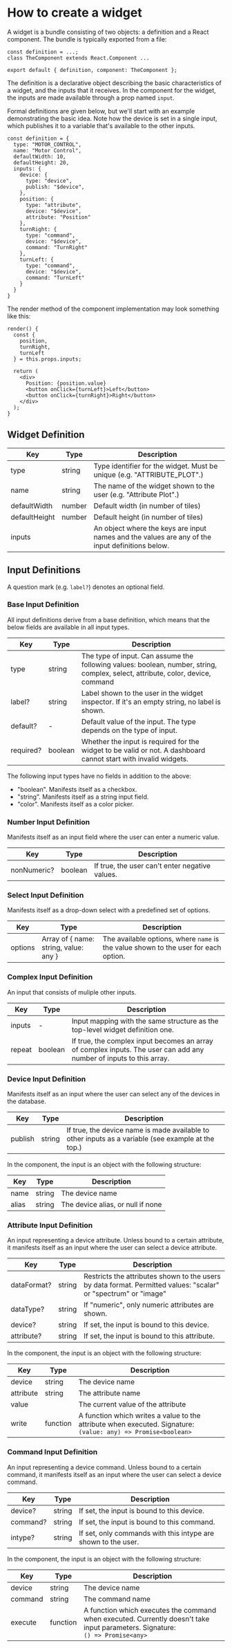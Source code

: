 # How to create a widget

A widget is a bundle consisting of two objects: a definition and a React component. The bundle is typically exported from a file:

    const definition = ...;
    class TheComponent extends React.Component ...

    export default { definition, component: TheComponent };

The definition is a declarative object describing the basic characteristics of a widget, and the inputs that it receives. In the component for the widget, the inputs are made available through a prop named `input`.

Formal definitions are given below, but we'll start with an example demonstrating the basic idea. Note how the device is set in a single input, which publishes it to a variable that's available to the other inputs.

    const definition = {
      type: "MOTOR_CONTROL",
      name: "Motor Control",
      defaultWidth: 10,
      defaultHeight: 20,
      inputs: {
        device: {
          type: "device",
          publish: "$device",
        },
        position: {
          type: "attribute",
          device: "$device",
          attribute: "Position"
        },
        turnRight: {
          type: "command",
          device: "$device",
          command: "TurnRight"
        },
        turnLeft: {
          type: "command",
          device: "$device",
          command: "TurnLeft"
        }
      }
    }

The render method of the component implementation may look something like this:

    render() {
      const {
        position,
        turnRight,
        turnLeft
      } = this.props.inputs;

      return (
        <div>
          Position: {position.value}
          <button onClick={turnLeft}>Left</button>
          <button onClick={turnRight}>Right</button>
        </div>
      );
    }

## Widget Definition

| Key | Type | Description
|-|-|-
| type | string | Type identifier for the widget. Must be unique (e.g. "ATTRIBUTE_PLOT".)
| name | string | The name of the widget shown to the user (e.g. "Attribute Plot".)
| defaultWidth | number | Default width (in number of tiles)
| defaultHeight | number | Default height (in number of tiles)
| inputs || An object where the keys are input names and the values are any of the input definitions below.

## Input Definitions

A question mark (e.g. `label?`) denotes an optional field.

### Base Input Definition

All input definitions derive from a base definition, which means that the below fields are available in all input types.

| Key | Type | Description
|-|-|-
| type | string | The type of input. Can assume the following values: boolean, number, string, complex, select, attribute, color, device, command
| label? | string | Label shown to the user in the widget inspector. If it's an empty string, no label is shown.
| default? | - | Default value of the input. The type depends on the type of input.
| required? | boolean | Whether the input is required for the widget to be valid or not. A dashboard cannot start with invalid widgets.

The following input types have no fields in addition to the above:
* "boolean". Manifests itself as a checkbox.
* "string". Manifests itself as a string input field.
* "color". Manifests itself as a color picker.

### Number Input Definition

Manifests itself as an input field where the user can enter a numeric value.

| Key | Type | Description
|-|-|-
| nonNumeric? | boolean | If true, the user can't enter negative values.

### Select Input Definition

Manifests itself as a drop-down select with a predefined set of options.

| Key | Type | Description
|-|-|-
| options | Array of { name: string, value: any } | The available options, where `name` is the value shown to the user for each option.

### Complex Input Definition

An input that consists of muliple other inputs.

| Key | Type | Description
|-|-|-
| inputs | - | Input mapping with the same structure as the top-level widget definition one.
| repeat | boolean | If true, the complex input becomes an array of complex inputs. The user can add any number of inputs to this array.

### Device Input Definition

Manifests itself as an input where the user can select any of the devices in the database.

| Key | Type | Description
|-|-|-
| publish | string | If true, the device name is made available to other inputs as a variable (see example at the top.)

In the component, the input is an object with the following structure:

| Key | Type | Description
|-|-|-
| name | string | The device name
| alias | string | The device alias, or null if none

### Attribute Input Definition

An input representing a device attribute. Unless bound to a certain attribute, it manifests itself as an input where the user can select a device attribute.

| Key | Type | Description
|-|-|-
| dataFormat? | string | Restricts the attributes shown to the users by data format. Permitted values: "scalar" or "spectrum" or "image"
| dataType? | string | If "numeric", only numeric attributes are shown.
| device? | string | If set, the input is bound to this device.
| attribute? | string | If set, the input is bound to this attribute.

In the component, the input is an object with the following structure:

| Key | Type | Description
|-|-|-
| device | string | The device name
| attribute | string | The attribute name
| value | | The current value of the attribute
| write | function | A function which writes a value to the attribute when executed. Signature:<br>`(value: any) => Promise<boolean>`

### Command Input Definition

An input representing a device command. Unless bound to a certain command, it manifests itself as an input where the user can select a device command.

| Key | Type | Description
|-|-|-
| device? | string | If set, the input is bound to this device.
| command? | string | If set, the input is bound to this command.
| intype? | string | If set, only commands with this intype are shown to the user.

In the component, the input is an object with the following structure:

| Key | Type | Description
|-|-|-
| device | string | The device name
| command | string | The command name
| execute | function | A function which executes the command when executed. Currently doesn't take input parameters. Signature:<br>`() => Promise<any>`

